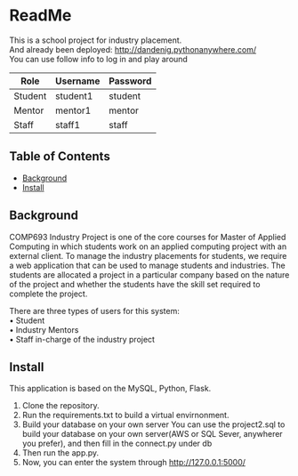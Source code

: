 # ReadMe
This is a school project for industry placement.  
And already been deployed: http://dandenig.pythonanywhere.com/  
You can use follow info to log in and play around  

| Role    | Username  | Password |
| ------- | --------- | -------- |
| Student | student1  | student  |
| Mentor  | mentor1   | mentor   |
| Staff   | staff1    | staff    |



    

## Table of Contents
- [Background](#background)
- [Install](#install)



## Background
COMP693 Industry Project is one of the core courses for Master of Applied Computing in which 
students work on an applied computing project with an external client. To manage the industry 
placements for students, we require a web application that can be used to manage students and 
industries. The students are allocated a project in a particular company based on the nature of the 
project and whether the students have the skill set required to complete the project. 

There are three types of users for this system:  
• Student    
• Industry Mentors   
• Staff in-charge of the industry project



## Install
This application is based on the MySQL, Python, Flask.

1. Clone the repository. 
2. Run the requirements.txt to build a virtual envirnonment.
3. Build your database on your own server
You can use the  project2.sql to build your database on your own server(AWS or SQL Sever, anywherer you prefer), and then fill in the connect.py under db
4. Then run the app.py. 
5. Now, you can enter the system through http://127.0.0.1:5000/
